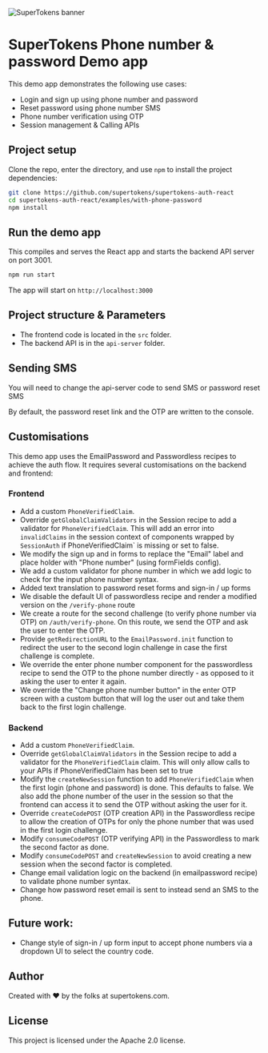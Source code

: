 ![SuperTokens banner](https://raw.githubusercontent.com/supertokens/supertokens-logo/master/images/Artboard%20%E2%80%93%2027%402x.png)

# SuperTokens Phone number & password Demo app

This demo app demonstrates the following use cases:

-   Login and sign up using phone number and password
-   Reset password using phone number SMS
-   Phone number verification using OTP
-   Session management & Calling APIs

## Project setup

Clone the repo, enter the directory, and use `npm` to install the project dependencies:

```bash
git clone https://github.com/supertokens/supertokens-auth-react
cd supertokens-auth-react/examples/with-phone-password
npm install
```

## Run the demo app

This compiles and serves the React app and starts the backend API server on port 3001.

```bash
npm run start
```

The app will start on `http://localhost:3000`

## Project structure & Parameters

-   The frontend code is located in the `src` folder.
-   The backend API is in the `api-server` folder.

## Sending SMS

You will need to change the api-server code to send SMS or password reset SMS

By default, the password reset link and the OTP are written to the console.

## Customisations

This demo app uses the EmailPassword and Passwordless recipes to achieve the auth flow. It requires several customisations on the backend and frontend:

### Frontend

-   Add a custom `PhoneVerifiedClaim`.
-   Override `getGlobalClaimValidators` in the Session recipe to add a validator for `PhoneVerifiedClaim`. This will add an error into `invalidClaims` in the session context of components wrapped by `SessionAuth` if PhoneVerifiedClaim` is missing or set to false.
-   We modify the sign up and in forms to replace the "Email" label and place holder with "Phone number" (using formFields config).
-   We add a custom validator for phone number in which we add logic to check for the input phone number syntax.
-   Added text translation to password reset forms and sign-in / up forms
-   We disable the default UI of passwordless recipe and render a modified version on the `/verify-phone` route
-   We create a route for the second challenge (to verify phone number via OTP) on `/auth/verify-phone`. On this route, we send the OTP and ask the user to enter the OTP.
-   Provide `getRedirectionURL` to the `EmailPassword.init` function to redirect the user to the second login challenge in case the first challenge is complete.
-   We override the enter phone number component for the passwordless recipe to send the OTP to the phone number directly - as opposed to it asking the user to enter it again.
-   We override the "Change phone number button" in the enter OTP screen with a custom button that will log the user out and take them back to the first login challenge.

### Backend

-   Add a custom `PhoneVerifiedClaim`.
-   Override `getGlobalClaimValidators` in the Session recipe to add a validator for the `PhoneVerifiedClaim` claim. This will only allow calls to your APIs if PhoneVerifiedClaim has been set to true
-   Modify the `createNewSession` function to add `PhoneVerifiedClaim` when the first login (phone and password) is done. This defaults to false. We also add the phone number of the user in the session so that the frontend can access it to send the OTP without asking the user for it.
-   Override `createCodePOST` (OTP creation API) in the Passwordless recipe to allow the creation of OTPs for only the phone number that was used in the first login challenge.
-   Modify `consumeCodePOST` (OTP verifying API) in the Passwordless to mark the second factor as done.
-   Modify `consumeCodePOST` and `createNewSession` to avoid creating a new session when the second factor is completed.
-   Change email validation logic on the backend (in emailpassword recipe) to validate phone number syntax.
-   Change how password reset email is sent to instead send an SMS to the phone.

## Future work:

-   Change style of sign-in / up form input to accept phone numbers via a dropdown UI to select the country code.

## Author

Created with :heart: by the folks at supertokens.com.

## License

This project is licensed under the Apache 2.0 license.
